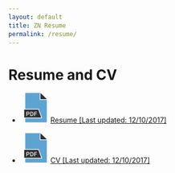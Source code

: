```yaml
---
layout: default
title: ZN Resume
permalink: /resume/
---
```

<div class="container">

<h1>Resume and CV</h1>
 <ul>
<li>
<a href="/assets/documents/resume_2018_online.pdf" target="_blank"><img src= "/assets/pictures/pdf_icon.PNG" width="60" height="60">Resume [Last updated: 12/10/2017]</a> 
</li>
<br>
<li>
<a href="/assets/documents/cv_2018_online.pdf" target="_blank"><img src= "/assets/pictures/pdf_icon.PNG" width="60" height="60">CV [Last updated: 12/10/2017]</a> 
</li>
</ul>

</div>
